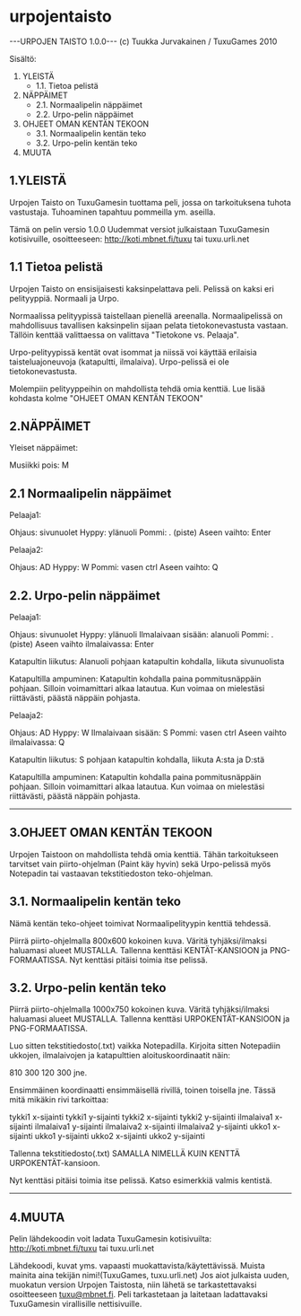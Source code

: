 # urpojentaisto
---URPOJEN TAISTO 1.0.0---
(c) Tuukka Jurvakainen / TuxuGames 2010 


Sisältö:
1. YLEISTÄ
   - 1.1. Tietoa pelistä
2. NÄPPÄIMET
   - 2.1. Normaalipelin näppäimet
   - 2.2. Urpo-pelin näppäimet
3. OHJEET OMAN KENTÄN TEKOON
   - 3.1. Normaalipelin kentän teko
   - 3.2. Urpo-pelin kentän teko
4. MUUTA


1.YLEISTÄ
--------------------

Urpojen Taisto on TuxuGamesin tuottama peli, jossa
on tarkoituksena tuhota vastustaja.
Tuhoaminen tapahtuu pommeilla ym. aseilla.

Tämä on pelin versio 1.0.0 Uudemmat versiot julkaistaan
TuxuGamesin kotisivuille, osoitteeseen:
http://koti.mbnet.fi/tuxu 
tai
tuxu.urli.net  


1.1 Tietoa pelistä
------------------------

Urpojen Taisto on ensisijaisesti kaksinpelattava peli.
Pelissä on kaksi eri pelityyppiä. Normaali ja Urpo.

Normaalissa pelityypissä taistellaan pienellä areenalla.
Normaalipelissä on mahdollisuus tavallisen kaksinpelin
sijaan pelata tietokonevastusta vastaan. Tällöin
kenttää valittaessa on valittava "Tietokone vs. Pelaaja".

Urpo-pelityypissä kentät ovat isommat ja niissä voi käyttää
erilaisia taisteluajoneuvoja (katapultti, ilmalaiva).
Urpo-pelissä ei ole tietokonevastusta. 

Molempiin pelityyppeihin on mahdollista tehdä omia kenttiä.
Lue lisää kohdasta kolme "OHJEET OMAN KENTÄN TEKOON"
  



2.NÄPPÄIMET
----------------------
Yleiset näppäimet:

Musiikki pois: M



2.1 Normaalipelin näppäimet
-----------------------------

Pelaaja1:

Ohjaus: sivunuolet
Hyppy: ylänuoli 
Pommi: . (piste)
Aseen vaihto: Enter

Pelaaja2:

Ohjaus: AD
Hyppy: W
Pommi: vasen ctrl
Aseen vaihto: Q


2.2. Urpo-pelin näppäimet
----------------------------------------

Pelaaja1:

Ohjaus: sivunuolet
Hyppy: ylänuoli 
Ilmalaivaan sisään: alanuoli
Pommi: . (piste)
Aseen vaihto ilmalaivassa: Enter


Katapultin liikutus: 
Alanuoli pohjaan katapultin kohdalla, liikuta sivunuolista

Katapultilla ampuminen:
Katapultin kohdalla paina  pommitusnäppäin pohjaan.
Silloin voimamittari alkaa latautua.
Kun voimaa on mielestäsi riittävästi, 
päästä näppäin pohjasta.



Pelaaja2:

Ohjaus: AD
Hyppy: W
Ilmalaivaan sisään: S
Pommi: vasen ctrl
Aseen vaihto ilmalaivassa: Q

Katapultin liikutus: 
S pohjaan katapultin kohdalla, liikuta A:sta ja D:stä

Katapultilla ampuminen:
Katapultin kohdalla paina  pommitusnäppäin pohjaan.
Silloin voimamittari alkaa latautua.
Kun voimaa on mielestäsi riittävästi, 
päästä näppäin pohjasta. 

-----------------------------------------------------



3.OHJEET OMAN KENTÄN TEKOON
--------------------------------------

Urpojen Taistoon on mahdollista tehdä omia kenttiä.
Tähän tarkoitukseen tarvitset vain piirto-ohjelman
(Paint käy hyvin) sekä Urpo-pelissä myös Notepadin
tai vastaavan tekstitiedoston teko-ohjelman.



3.1. Normaalipelin kentän teko
---------------------------------------

Nämä kentän teko-ohjeet toimivat 
Normaalipelityypin kenttiä tehdessä.

Piirrä piirto-ohjelmalla 800x600 kokoinen kuva.
Väritä tyhjäksi/ilmaksi haluamasi alueet MUSTALLA.
Tallenna kenttäsi KENTÄT-KANSIOON ja PNG-FORMAATISSA.
Nyt kenttäsi pitäisi toimia itse pelissä.



3.2. Urpo-pelin kentän teko
----------------------------------------

Piirrä piirto-ohjelmalla 1000x750 kokoinen kuva.
Väritä tyhjäksi/ilmaksi haluamasi alueet MUSTALLA.
Tallenna kenttäsi URPOKENTÄT-KANSIOON ja PNG-FORMAATISSA.

Luo sitten tekstitiedosto(.txt) vaikka Notepadilla.
Kirjoita sitten Notepadiin ukkojen, ilmalaivojen ja
katapulttien aloituskoordinaatit  näin:

810
300
120
300
jne.

Ensimmäinen koordinaatti ensimmäisellä rivillä, toinen toisella jne.
Tässä mitä mikäkin rivi tarkoittaa:

tykki1 x-sijainti
tykki1 y-sijainti
tykki2 x-sijainti
tykki2 y-sijainti
ilmalaiva1 x-sijainti
ilmalaiva1 y-sijainti
ilmalaiva2 x-sijainti
ilmalaiva2 y-sijainti
ukko1 x-sijainti
ukko1 y-sijainti
ukko2 x-sijainti
ukko2 y-sijainti

Tallenna tekstitiedosto(.txt) SAMALLA NIMELLÄ KUIN KENTTÄ
URPOKENTÄT-kansioon.

Nyt kenttäsi pitäisi toimia itse pelissä. Katso esimerkkiä valmis
kentistä.

------------------------------------------------------------------


4.MUUTA
----------------------------------------

Pelin lähdekoodin voit ladata TuxuGamesin kotisivuilta:
http://koti.mbnet.fi/tuxu 
tai
tuxu.urli.net  

Lähdekoodi, kuvat yms. vapaasti muokattavista/käytettävissä. 
Muista mainita aina tekijän nimi!(TuxuGames, tuxu.urli.net)
Jos aiot julkaista uuden, muokatun version Urpojen Taistosta, 
niin lähetä se tarkastettavaksi osoitteeseen tuxu@mbnet.fi. 
Peli tarkastetaan ja laitetaan ladattavaksi TuxuGamesin virallisille 
nettisivuille.
 
 
